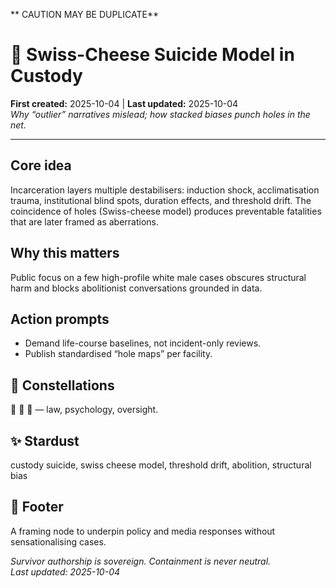 ** CAUTION MAY BE DUPLICATE**

# 🧠 Swiss-Cheese Suicide Model in Custody  
**First created:** 2025-10-04 | **Last updated:** 2025-10-04  
*Why “outlier” narratives mislead; how stacked biases punch holes in the net.*

---

## Core idea
Incarceration layers multiple destabilisers: induction shock, acclimatisation trauma, institutional blind spots, duration effects, and threshold drift. The coincidence of holes (Swiss-cheese model) produces preventable fatalities that are later framed as aberrations.

## Why this matters
Public focus on a few high-profile white male cases obscures structural harm and blocks abolitionist conversations grounded in data.

## Action prompts
- Demand life-course baselines, not incident-only reviews.  
- Publish standardised “hole maps” per facility.

## 🌌 Constellations
📜 🧠 🧿 — law, psychology, oversight.

## ✨ Stardust
custody suicide, swiss cheese model, threshold drift, abolition, structural bias

## 🏮 Footer
A framing node to underpin policy and media responses without sensationalising cases.

*Survivor authorship is sovereign. Containment is never neutral.*  
_Last updated: 2025-10-04_
